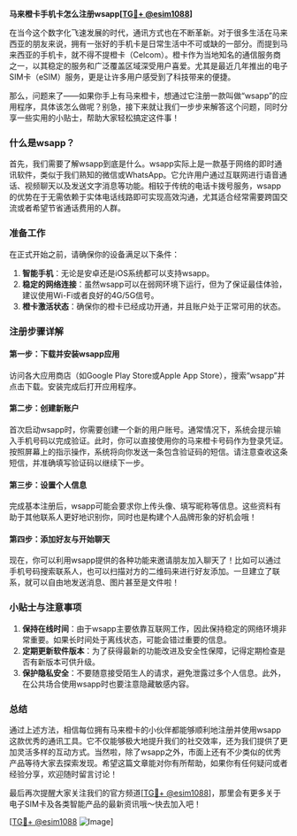 **马来橙卡手机卡怎么注册wsapp[[TG💪+ @esim1088](https://t.me/s/esim1088)]**

在当今这个数字化飞速发展的时代，通讯方式也在不断革新。对于很多生活在马来西亚的朋友来说，拥有一张好的手机卡是日常生活中不可或缺的一部分。而提到马来西亚的手机卡，就不得不提橙卡（Celcom）。橙卡作为当地知名的通信服务商之一，以其稳定的服务和广泛覆盖区域深受用户喜爱。尤其是最近几年推出的电子SIM卡（eSIM）服务，更是让许多用户感受到了科技带来的便捷。

那么，问题来了——如果你手上有马来橙卡，想通过它注册一款叫做“wsapp”的应用程序，具体该怎么做呢？别急，接下来就让我们一步步来解答这个问题，同时分享一些实用的小贴士，帮助大家轻松搞定这件事！

### 什么是wsapp？

首先，我们需要了解wsapp到底是什么。wsapp实际上是一款基于网络的即时通讯软件，类似于我们熟知的微信或WhatsApp。它允许用户通过互联网进行语音通话、视频聊天以及发送文字消息等功能。相较于传统的电话卡拨号服务，wsapp的优势在于无需依赖于实体电话线路即可实现高效沟通，尤其适合经常需要跨国交流或者希望节省通话费用的人群。

### 准备工作

在正式开始之前，请确保你的设备满足以下条件：
1. **智能手机**：无论是安卓还是iOS系统都可以支持wsapp。
2. **稳定的网络连接**：虽然wsapp可以在弱网环境下运行，但为了保证最佳体验，建议使用Wi-Fi或者良好的4G/5G信号。
3. **橙卡激活状态**：确保你的橙卡已经成功开通，并且账户处于正常可用的状态。

### 注册步骤详解

#### 第一步：下载并安装wsapp应用
访问各大应用商店（如Google Play Store或Apple App Store），搜索“wsapp”并点击下载。安装完成后打开应用程序。

#### 第二步：创建新账户
首次启动wsapp时，你需要创建一个新的用户账号。通常情况下，系统会提示输入手机号码以完成验证。此时，你可以直接使用你的马来橙卡号码作为登录凭证。按照屏幕上的指示操作，系统将向你发送一条包含验证码的短信。请注意查收这条短信，并准确填写验证码以继续下一步。

#### 第三步：设置个人信息
完成基本注册后，wsapp可能会要求你上传头像、填写昵称等信息。这些资料有助于其他联系人更好地识别你，同时也是构建个人品牌形象的好机会哦！

#### 第四步：添加好友与开始聊天
现在，你可以利用wsapp提供的各种功能来邀请朋友加入聊天了！比如可以通过手机号码搜索联系人，也可以扫描对方的二维码来进行好友添加。一旦建立了联系，就可以自由地发送消息、图片甚至是文件啦！

### 小贴士与注意事项

1. **保持在线时间**：由于wsapp主要依靠互联网工作，因此保持稳定的网络环境非常重要。如果长时间处于离线状态，可能会错过重要的信息。
2. **定期更新软件版本**：为了获得最新的功能改进及安全性保障，记得定期检查是否有新版本可供升级。
3. **保护隐私安全**：不要随意接受陌生人的请求，避免泄露过多个人信息。此外，在公共场合使用wsapp时也要注意隐藏敏感内容。

### 总结

通过上述方法，相信每位拥有马来橙卡的小伙伴都能够顺利地注册并使用wsapp这款优秀的通讯工具。它不仅能够极大地提升我们的社交效率，还为我们提供了更加灵活多样的互动方式。当然啦，除了wsapp之外，市面上还有不少类似的优秀产品等待大家去探索发现。希望这篇文章能对你有所帮助，如果你有任何疑问或者经验分享，欢迎随时留言讨论！

最后再次提醒大家关注我们的官方频道[[TG💪+ @esim1088](https://t.me/s/esim1088)]，那里会有更多关于电子SIM卡及各类智能产品的最新资讯哦～快去加入吧！

[[TG💪+ @esim1088](https://t.me/s/esim1088) ![Image](https://i.postimg.cc/4NQfJmqS/Snipaste-2025-05-13-00-14-12.png)]
